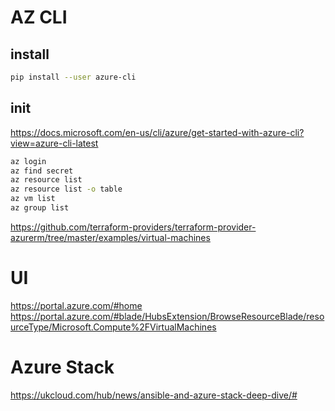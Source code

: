 # AZ CLI
## install
```sh
pip install --user azure-cli
```

## init
https://docs.microsoft.com/en-us/cli/azure/get-started-with-azure-cli?view=azure-cli-latest
```sh
az login
az find secret
az resource list
az resource list -o table
az vm list
az group list
```


https://github.com/terraform-providers/terraform-provider-azurerm/tree/master/examples/virtual-machines


# UI
https://portal.azure.com/#home
https://portal.azure.com/#blade/HubsExtension/BrowseResourceBlade/resourceType/Microsoft.Compute%2FVirtualMachines


# Azure Stack
https://ukcloud.com/hub/news/ansible-and-azure-stack-deep-dive/#
